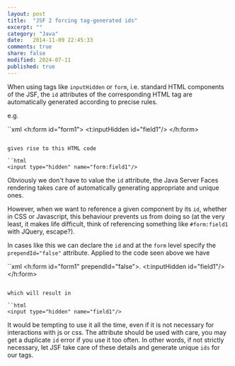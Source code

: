 ```yaml
---
layout: post
title:  "JSF 2 forcing tag-generated ids"
excerpt: ""
category: "Java"
date:   2014-11-09 22:45:33
comments: true
share: false
modified: 2024-07-11
published: true
---
```


When using tags like `inputHidden` or `form`, i.e. standard HTML components of the JSF, the `id` attributes of the corresponding 
HTML tag are automatically generated according to precise rules.

e.g.

``xml
<h:form id="form1">
   <t:inputHidden id="field1"/>
</h:form>
```

gives rise to this HTML code

``html
<input type="hidden" name="form:field1"/>
```

Obviously we don't have to value the `id` attribute, the Java Server Faces rendering takes care of automatically generating appropriate and unique ones.

However, when we want to reference a given component by its `id`, whether in CSS or Javascript, this behaviour prevents us from doing so (at the very least, it makes life difficult, think of referencing something like `#form:field1` with JQuery, escape?).

In cases like this we can declare the `id` and at the `form` level specify the `prependId="false"` attribute. Applied to the code seen above we have

``xml
<h:form id="form1" prependId="false">.
   <t:inputHidden id="field1"/>
</h:form>
```

which will result in 

``html
<input type="hidden" name="field1"/>
```


It would be tempting to use it all the time, even if it is not necessary for interactions with js or css. The attribute should be used with care, you may get a duplicate `id` error if you use it too often. In other words, if not strictly necessary, let JSF take care of these details and generate unique `ids` for our tags.